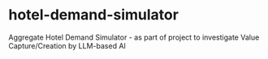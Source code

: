 # hotel-demand-simulator
Aggregate Hotel Demand Simulator - as part of project to investigate Value Capture/Creation by LLM-based AI 
